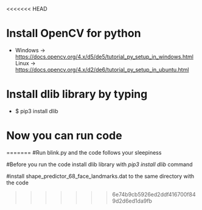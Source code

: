 <<<<<<< HEAD
# Install OpenCV for python
-
	Windows -> https://docs.opencv.org/4.x/d5/de5/tutorial_py_setup_in_windows.html
	Linux   -> https://docs.opencv.org/4.x/d2/de6/tutorial_py_setup_in_ubuntu.html

# Install dlib library by typing
-
	$ pip3 install dlib

# Now you can run code
=======
#Run blink.py and the code follows your sleepiness

#Before you run the code install dlib library with _pip3 install dlib_ command

#install shape_predictor_68_face_landmarks.dat to the same directory with the code
>>>>>>> 6e74b9cb5926ed2ddf416700f849d2d6ed1da9fb
